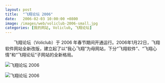 ```yaml
---
layout: post
title:  "飞翔论坛 2006"
date:   2006-02-03 10:00:00 +0800
image: /images/web/voliclub-2006-small.jpg
categories: [我的网站, Voliclub, 飞翔论坛]
---
```


　　飞翔论坛（Voliclub）于 2006 年春节期间开通运行。2006年1月22日，飞翔软件网站全新改版，建立起了以“我心飞翔”为母网站，下分“飞翔软件”、“飞翔心情”和“飞翔论坛”子网站的全新格局。

![飞翔论坛 2006]({{site.baseurl}}/images/web/飞翔论坛2006-BBSXP-首页.png)

![飞翔论坛 2006]({{site.baseurl}}/images/web/飞翔论坛2006-BBSXP-飞翔通讯录飞翔名片王.png)
